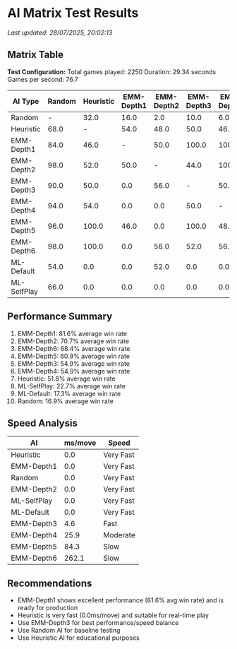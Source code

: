 # AI Matrix Test Results

_Last updated: 28/07/2025, 20:02:13_

## Matrix Table

**Test Configuration:**
  Total games played: 2250
  Duration: 29.34 seconds
  Games per second: 76.7

| AI Type | Random | Heuristic | EMM-Depth1 | EMM-Depth2 | EMM-Depth3 | EMM-Depth4 | EMM-Depth5 | EMM-Depth6 | ML-Default | ML-SelfPlay |
| --- | --- | --- | --- | --- | --- | --- | --- | --- | --- | --- |
| Random | - | 32.0 | 16.0 | 2.0 | 10.0 | 6.0 | 4.0 | 2.0 | 46.0 | 34.0 |
| Heuristic | 68.0 | - | 54.0 | 48.0 | 50.0 | 46.0 | 0.0 | 0.0 | 100.0 | 100.0 |
| EMM-Depth1 | 84.0 | 46.0 | - | 50.0 | 100.0 | 100.0 | 54.0 | 100.0 | 100.0 | 100.0 |
| EMM-Depth2 | 98.0 | 52.0 | 50.0 | - | 44.0 | 100.0 | 100.0 | 44.0 | 48.0 | 100.0 |
| EMM-Depth3 | 90.0 | 50.0 | 0.0 | 56.0 | - | 50.0 | 0.0 | 48.0 | 100.0 | 100.0 |
| EMM-Depth4 | 94.0 | 54.0 | 0.0 | 0.0 | 50.0 | - | 52.0 | 44.0 | 100.0 | 100.0 |
| EMM-Depth5 | 96.0 | 100.0 | 46.0 | 0.0 | 100.0 | 48.0 | - | 0.0 | 100.0 | 58.0 |
| EMM-Depth6 | 98.0 | 100.0 | 0.0 | 56.0 | 52.0 | 56.0 | 100.0 | - | 100.0 | 54.0 |
| ML-Default | 54.0 | 0.0 | 0.0 | 52.0 | 0.0 | 0.0 | 0.0 | 0.0 | - | 50.0 |
| ML-SelfPlay | 66.0 | 0.0 | 0.0 | 0.0 | 0.0 | 0.0 | 42.0 | 46.0 | 50.0 | - |


## Performance Summary

1. EMM-Depth1: 81.6% average win rate
2. EMM-Depth2: 70.7% average win rate
3. EMM-Depth6: 68.4% average win rate
4. EMM-Depth5: 60.9% average win rate
5. EMM-Depth3: 54.9% average win rate
6. EMM-Depth4: 54.9% average win rate
7. Heuristic: 51.8% average win rate
8. ML-SelfPlay: 22.7% average win rate
9. ML-Default: 17.3% average win rate
10. Random: 16.9% average win rate

## Speed Analysis

| AI | ms/move | Speed |
|---|---|---|
| Heuristic | 0.0 | Very Fast |
| EMM-Depth1 | 0.0 | Very Fast |
| Random | 0.0 | Very Fast |
| EMM-Depth2 | 0.0 | Very Fast |
| ML-SelfPlay | 0.0 | Very Fast |
| ML-Default | 0.0 | Very Fast |
| EMM-Depth3 | 4.6 | Fast |
| EMM-Depth4 | 25.9 | Moderate |
| EMM-Depth5 | 84.3 | Slow |
| EMM-Depth6 | 262.1 | Slow |


## Recommendations

- EMM-Depth1 shows excellent performance (81.6% avg win rate) and is ready for production
- Heuristic is very fast (0.0ms/move) and suitable for real-time play
- Use EMM-Depth3 for best performance/speed balance
- Use Random AI for baseline testing
- Use Heuristic AI for educational purposes
